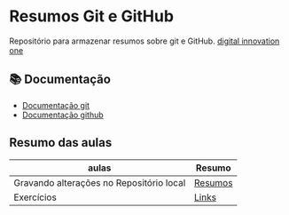 # Resumos Git e GitHub

Repositório para armazenar resumos sobre git e GitHub.
[digital innovation one](https://web.dio.me/course/versionamento-de-codigo-com-git-e-github/learning/599dd3dd-d189-474f-a55c-22f37b4472da?back=/track/engenharia-dados-python&tab=undefined&moduleId=undefined)

## 📚 Documentação
- [Documentação git](https://git-scm.com/doc)
- [Documentação github](https://docs.github.com/pt)

## Resumo das aulas
| aulas | Resumo |
|-------|--------|
|Gravando alterações no Repositório local |[Resumos]()
|Exercícios  |[Links]()